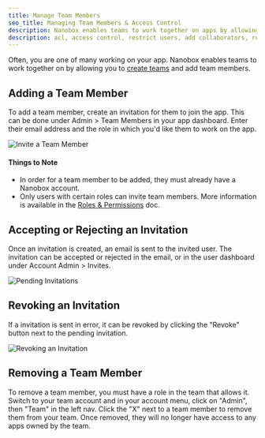 ```yaml
---
title: Manage Team Members
seo_title: Managing Team Members & Access Control
description: Nanobox enables teams to work together on apps by allowing you to add team members to your team.
description: acl, access control, restrict users, add collaborators, remove collaborators
---
```


Often, you are one of many working on your app. Nanobox enables teams to work together on by allowing you to [create teams](/teams/create/) and add team members.

## Adding a Team Member
To add a team member, create an invitation for them to join the app. This can be done under Admin > Team Members in your app dashboard. Enter their email address and the role in which you'd like them to work on the app.

![Invite a Team Member](/assets/images/team-app-invite.png)

#### Things to Note
- In order for a team member to be added, they must already have a Nanobox account.
- Only users with certain roles can invite team members. More information is available in the [Roles & Permissions](../roles-permissions/) doc.

## Accepting or Rejecting an Invitation
Once an invitation is created, an email is sent to the invited user. The invitation can be accepted or rejected in the email, or in the user dashboard under Account Admin > Invites.

![Pending Invitations](team-app-invite-pending.png)

## Revoking an Invitation
If a invitation is sent in error, it can be revoked by clicking the "Revoke" button next to the pending invitation.

![Revoking an Invitation](/assets/images/team-app-invite-revoke.png)

## Removing a Team Member
To remove a team member, you must have a role in the team that allows it. Switch to your team account and in your account menu, click on "Admin", then "Team" in the left nav. Click the "X" next to a team member to remove them from your team. Once removed, they will no longer have access to any apps owned by the team.
